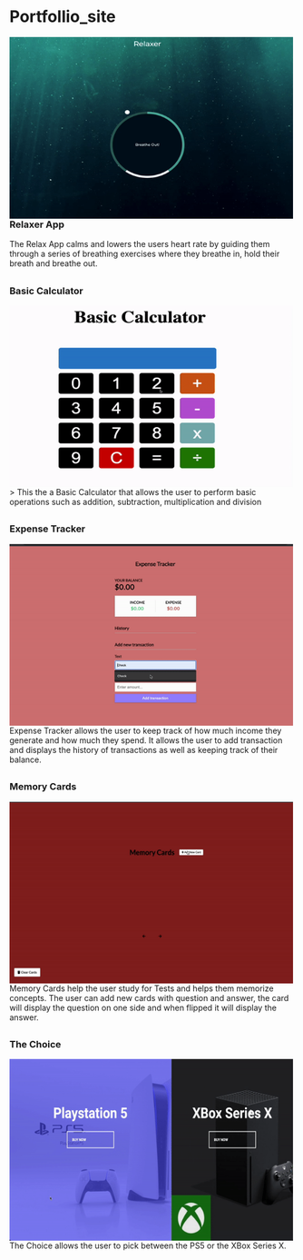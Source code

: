 # Portfollio_site



<p><img align="left" alt="gif" src="https://github.com/Anwar720/Portfolio/blob/main/media/portfolio/images/ezgif.com-gif-maker.gif" width="500" height="320"/></p>




## <h3>Relaxer App</h3>
 The Relax App calms and lowers the users heart rate by guiding them through a series of breathing exercises where they breathe in, hold their breath and breathe out.




## <h3>Basic Calculator</h3>
<p><img align="left" alt="gif" src="https://github.com/Anwar720/Portfolio/blob/main/media/portfolio/images/calculator.gif" width="500" height="320"/></p>



<br />
> This the a Basic Calculator that allows the user to perform basic operations such as addition, subtraction, multiplication and division
<br />

## <h3>Expense Tracker</h3>
<p><img align="left" alt="gif" src="https://github.com/Anwar720/Portfolio/blob/main/media/portfolio/images/expensetracker.gif" width="500" height="320"/></p>


<br />
Expense Tracker allows the user to keep track of how much income they generate and how much they spend. It allows the user to add transaction and displays the history of transactions as well as keeping track of their balance.
<br />





## <h3>Memory Cards</h3>
<p><img align="left" alt="gif" src="https://github.com/Anwar720/Portfolio/blob/main/media/portfolio/images/memorycard.gif" width="500" height="320"/></p>


<br />
Memory Cards help the user study for Tests and helps them memorize concepts. The user can add new cards with question and answer, the card will display the question on one side and when flipped it will display the answer.







<br />






## <h3>The Choice</h3>
<p><img align="left" alt="gif" src="https://github.com/Anwar720/Portfolio/blob/main/media/portfolio/images/choice.gif" width="500" height="320"/></p>


<br />
The Choice allows the user to pick between the PS5 or the XBox Series X.
<br />

